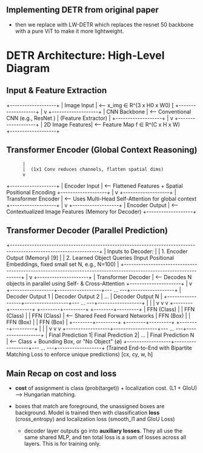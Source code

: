 ## Implementing DETR from original paper

* then we replace with LW-DETR which replaces the resnet 50 backbone with a pure ViT to make it more lightweight. 



# DETR Architecture: High-Level Diagram

## Input & Feature Extraction
+-------------------+
|     Image Input   |  <-- x_img ∈ R^(3 x H0 x W0) [
+-------------------+
          |
          v
+-------------------+
|   CNN Backbone    |  <-- Conventional CNN (e.g., ResNet ) 
| (Feature Extractor) |
+-------------------+
          |
          v
+-------------------+
|  2D Image Features|  <-- Feature Map f ∈ R^(C x H x W)  
+-------------------+

## Transformer Encoder (Global Context Reasoning)
          |
          |  (1x1 Conv reduces channels, flatten spatial dims) 
          v
+-------------------+
|  Encoder Input    |  <-- Flattened Features + Spatial Positional Encoding
+-------------------+
          |
          v
+-------------------+
| Transformer Encoder |  <-- Uses Multi-Head Self-Attention for global context
+-------------------+
          |
          v
+-------------------+
|  Encoder Output   |  <-- Contextualized Image Features (Memory for Decoder) 
+-------------------+

## Transformer Decoder (Parallel Prediction)
+------------------------------------------------------------------------------------------------------------------+
| Inputs to Decoder:                                                                                               |
| 1. Encoder Output (Memory) [9]                                                                                  |
| 2. Learned Object Queries (Input Positional Embeddings, fixed small set N, e.g., N=100)        |
+------------------------------------------------------------------------------------------------------------------+
          |
          v
+---------------------+
| Transformer Decoder |  <-- Decodes N objects in parallel using Self- & Cross-Attention 
+---------------------+
          |
          v
+------------------+------------------+--- ... ---+------------------+
| Decoder Output 1 | Decoder Output 2 |   ...   | Decoder Output N |
+------------------+------------------+--- ... ---+------------------+
          |                  |                       |
          v                  v                       v
+--------+---------+ +--------+---------+       +--------+---------+
|     FFN (Class)  | |     FFN (Class)  |       |     FFN (Class)  |  <-- Shared Feed Forward Networks 
|      FFN (Box)   | |      FFN (Box)   |       |      FFN (Box)   |
+--------+---------+ +--------+---------+       +--------+---------+
          |                  |                       |
          v                  v                       v
+------------------+------------------+--- ... ---+------------------+
| Final Prediction 1| Final Prediction 2|   ...   | Final Prediction N |  <-- Class + Bounding Box, or "No Object" (∅) 
+------------------+------------------+--- ... ---+------------------+
(Trained End-to-End with Bipartite Matching Loss to enforce unique predictions) [cx, cy, w, h]


## Main Recap on cost and loss

* **cost** of assignment is class (prob(target)) + localization cost. (L1 + GIoU) --> Hungarian matching. 

* boxes that match are foreground, the unassigned boxes are background. Model is trained then with classification **loss** (cross_entropy) and localization loss (smooth_l1 and GIoU Loss) 

    * decoder layer outputs go into **auxiliary losses**. They all use the same shared MLP, and ten total loss is a sum of losses across all layers. This is for training only. 

  